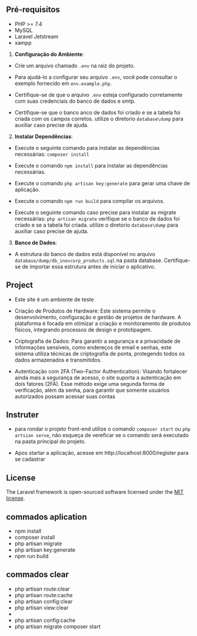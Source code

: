 ## Pré-requisitos

- PHP >= 7.4
- MySQL
- Laravel Jetstream
- xampp

1. **Configuração do Ambiente**:

- Crie um arquivo chamado `.env` na raiz do projeto.

- Para ajudá-lo a configurar seu arquivo `.env`, você pode consultar o exemplo fornecido em `env.example.php`.

- Certifique-se de que o arquivo `.env` esteja configurado corretamente com suas credenciais do banco de dados e smtp.

- Certifique-se que o banco anco de dados foi criado e se a tabela foi criada com os campos corretos. utilize o diretorio `database\dump` para auxiliar caso precise de ajuda.

2. **Instalar Dependências**:

- Execute o seguinte comando para instalar as dependências necessárias: `composer install`

- Execute o comando `npm install` para instalar as dependências necessárias.

- Execute o comando `php artisan key:generate` para gerar uma chave de aplicação.

- Execute o comando `npm run build` para compilar os arquivos.

- Execute o seguinte comando caso precise para instalar as migrate necessárias: `php artisan migrate` verifique se o banco de dados foi criado e se a tabela foi criada. utilize o diretorio `database\dump` para auxiliar caso precise de ajuda.

3. **Banco de Dados**:

- A estrutura do banco de dados está disponível no arquivo `database/dump/db_inovcorp_products.sql` na pasta database. Certifique-se de importar essa estrutura antes de iniciar o aplicativo.

## Project

- Este site é um ambiente de teste

- Criação de Produtos de Hardware: Este sistema permite o desenvolvimento, configuração e gestão de projetos de hardware. A plataforma é focada em otimizar a criação e monitoramento de produtos físicos, integrando processos de design e prototipagem.

- Criptografia de Dados: Para garantir a segurança e a privacidade de informações sensíveis, como endereços de email e senhas, este sistema utiliza técnicas de criptografia de ponta, protegendo todos os dados armazenados e transmitidos.

- Autenticação com 2FA (Two-Factor Authentication): Visando fortalecer ainda mais a segurança de acesso, o site suporta a autenticação em dois fatores (2FA). Esse método exige uma segunda forma de verificação, além da senha, para garantir que somente usuários autorizados possam acessar suas contas

## Instruter

- para rondar o projeto front-end utilize o comando `composer start` ou `php artsian serve`, não esqueça de vereficar se o comando será executado na pasta principal do projeto.

- Apos startar a aplicação, acesse em http://localhost:8000/register para se cadastrar

## License

The Laravel framework is open-sourced software licensed under the [MIT license](https://opensource.org/licenses/MIT).

## commados aplication

- npm install
- composer install
- php artisan migrate
- php artisan key:generate
- npm run build

## commados clear

- php artisan route:clear
- php artisan route:cache
- php artisan config:clear
- php artisan view:clear
-
- php artisan config:cache
- php artisan migrate
  composer start
